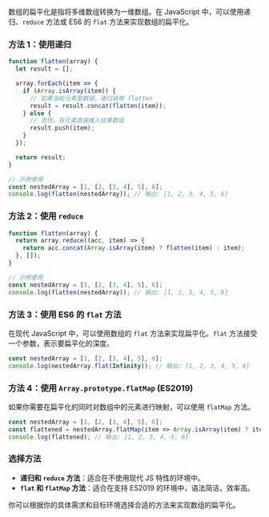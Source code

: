 数组的扁平化是指将多维数组转换为一维数组。在 JavaScript 中，可以使用递归、`reduce` 方法或 ES6 的 `flat` 方法来实现数组的扁平化。

### 方法 1：使用递归

```javascript
function flatten(array) {
  let result = [];

  array.forEach(item => {
    if (Array.isArray(item)) {
      // 如果当前元素是数组，递归调用 flatten
      result = result.concat(flatten(item));
    } else {
      // 否则，将元素直接推入结果数组
      result.push(item);
    }
  });

  return result;
}

// 示例使用
const nestedArray = [1, [2, [3, 4], 5], 6];
console.log(flatten(nestedArray)); // 输出: [1, 2, 3, 4, 5, 6]
```

### 方法 2：使用 `reduce`

```javascript
function flatten(array) {
  return array.reduce((acc, item) => {
    return acc.concat(Array.isArray(item) ? flatten(item) : item);
  }, []);
}

// 示例使用
const nestedArray = [1, [2, [3, 4], 5], 6];
console.log(flatten(nestedArray)); // 输出: [1, 2, 3, 4, 5, 6]
```

### 方法 3：使用 ES6 的 `flat` 方法

在现代 JavaScript 中，可以使用数组的 `flat` 方法来实现扁平化。`flat` 方法接受一个参数，表示要扁平化的深度。

```javascript
const nestedArray = [1, [2, [3, 4], 5], 6];
console.log(nestedArray.flat(Infinity)); // 输出: [1, 2, 3, 4, 5, 6]
```

### 方法 4：使用 `Array.prototype.flatMap` (ES2019)

如果你需要在扁平化的同时对数组中的元素进行映射，可以使用 `flatMap` 方法。

```javascript
const nestedArray = [1, [2, [3, 4], 5], 6];
const flattened = nestedArray.flatMap(item => Array.isArray(item) ? item : [item]).flat(Infinity);
console.log(flattened); // 输出: [1, 2, 3, 4, 5, 6]
```

### 选择方法

- **递归和 `reduce` 方法**：适合在不使用现代 JS 特性的环境中。
- **`flat` 和 `flatMap` 方法**：适合在支持 ES2019 的环境中，语法简洁，效率高。

你可以根据你的具体需求和目标环境选择合适的方法来实现数组的扁平化。